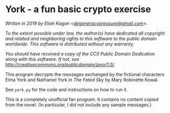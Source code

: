 # York - a fun basic crypto exercise

*Written in 2019 by Eliah Kagan \<degeneracypressure@gmail.com\>.*

*To the extent possible under law, the author(s) have dedicated all copyright
and related and neighboring rights to this software to the public domain
worldwide. This software is distributed without any warranty.*

*You should have received a copy of the CC0 Public Domain Dedication along with
this software. If not, see
<http://creativecommons.org/publicdomain/zero/1.0/>.*

This program decrypts the messages exchanged by the fictional characters Elma
York and Nathaniel York in *The Fated Sky* by Mary Robinette Kowal.

See `york.py` for the code and instructions on how to run it.

This is a completely unofficial fan program. It contains no content copied from
the novel. (In particular, I did not include any sample messages.)
